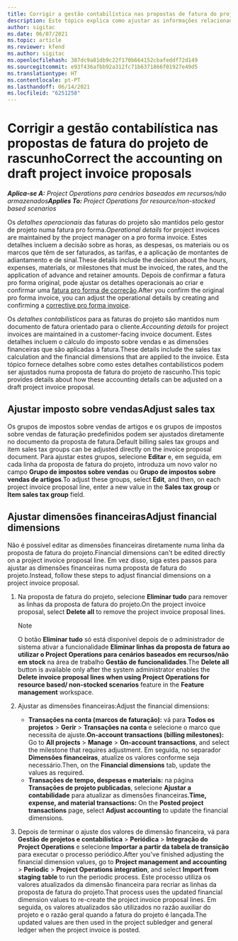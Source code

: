 ```yaml
---
title: Corrigir a gestão contabilística nas propostas de fatura do projeto de rascunho
description: Este tópico explica como ajustar as informações relacionadas com a gestão contabilística numa proposta de fatura de rascunho.
author: sigitac
ms.date: 06/07/2021
ms.topic: article
ms.reviewer: kfend
ms.author: sigitac
ms.openlocfilehash: 387dc9a81db9c22f170b664152cbafeddf72d149
ms.sourcegitcommit: e93f436afbb92a312fc71b6371866f01927e49d5
ms.translationtype: HT
ms.contentlocale: pt-PT
ms.lasthandoff: 06/14/2021
ms.locfileid: "6251258"
---
```

# <a name="correct-the-accounting-on-draft-project-invoice-proposals"></a><span data-ttu-id="1cab4-103">Corrigir a gestão contabilística nas propostas de fatura do projeto de rascunho</span><span class="sxs-lookup"><span data-stu-id="1cab4-103">Correct the accounting on draft project invoice proposals</span></span>

<span data-ttu-id="1cab4-104">_**Aplica-se A:** Project Operations para cenários baseados em recursos/não armazenados_</span><span class="sxs-lookup"><span data-stu-id="1cab4-104">_**Applies To:** Project Operations for resource/non-stocked based scenarios_</span></span>

<span data-ttu-id="1cab4-105">Os *detalhes operacionais* das faturas do projeto são mantidos pelo gestor de projeto numa fatura pro forma.</span><span class="sxs-lookup"><span data-stu-id="1cab4-105">*Operational details* for project invoices are maintained by the project manager on a pro forma invoice.</span></span> <span data-ttu-id="1cab4-106">Estes detalhes incluem a decisão sobre as horas, as despesas, os materiais ou os marcos que têm de ser faturados, as tarifas, e a aplicação de montantes de adiantamento e de sinal.</span><span class="sxs-lookup"><span data-stu-id="1cab4-106">These details include the decision about the hours, expenses, materials, or milestones that must be invoiced, the rates, and the application of advance and retainer amounts.</span></span> <span data-ttu-id="1cab4-107">Depois de confirmar a fatura pro forma original, pode ajustar os detalhes operacionais ao criar e confirmar uma [fatura pro forma de correção](../proforma-invoicing/corrective-invoices.md).</span><span class="sxs-lookup"><span data-stu-id="1cab4-107">After you confirm the original pro forma invoice, you can adjust the operational details by creating and confirming a [corrective pro forma invoice](../proforma-invoicing/corrective-invoices.md).</span></span>

<span data-ttu-id="1cab4-108">Os *detalhes contabilísticos* para as faturas do projeto são mantidos num documento de fatura orientado para o cliente.</span><span class="sxs-lookup"><span data-stu-id="1cab4-108">*Accounting details* for project invoices are maintained in a customer-facing invoice document.</span></span> <span data-ttu-id="1cab4-109">Estes detalhes incluem o cálculo do imposto sobre vendas e as dimensões financeiras que são aplicadas à fatura.</span><span class="sxs-lookup"><span data-stu-id="1cab4-109">These details include the sales tax calculation and the financial dimensions that are applied to the invoice.</span></span> <span data-ttu-id="1cab4-110">Esta tópico fornece detalhes sobre como estes detalhes contabilísticos podem ser ajustados numa proposta de fatura do projeto de rascunho.</span><span class="sxs-lookup"><span data-stu-id="1cab4-110">This topic provides details about how these accounting details can be adjusted on a draft project invoice proposal.</span></span>

## <a name="adjust-sales-tax"></a><span data-ttu-id="1cab4-111">Ajustar imposto sobre vendas</span><span class="sxs-lookup"><span data-stu-id="1cab4-111">Adjust sales tax</span></span>

<span data-ttu-id="1cab4-112">Os grupos de impostos sobre vendas de artigos e os grupos de impostos sobre vendas de faturação predefinidos podem ser ajustados diretamente no documento da proposta de fatura.</span><span class="sxs-lookup"><span data-stu-id="1cab4-112">Default billing sales tax groups and item sales tax groups can be adjusted directly on the invoice proposal document.</span></span> <span data-ttu-id="1cab4-113">Para ajustar estes grupos, selecione **Editar** e, em seguida, em cada linha da proposta de fatura do projeto, introduza um novo valor no campo **Grupo de impostos sobre vendas** ou **Grupo de impostos sobre vendas de artigos**.</span><span class="sxs-lookup"><span data-stu-id="1cab4-113">To adjust these groups, select **Edit**, and then, on each project invoice proposal line, enter a new value in the **Sales tax group** or **Item sales tax group** field.</span></span>

## <a name="adjust-financial-dimensions"></a><span data-ttu-id="1cab4-114">Ajustar dimensões financeiras</span><span class="sxs-lookup"><span data-stu-id="1cab4-114">Adjust financial dimensions</span></span>

<span data-ttu-id="1cab4-115">Não é possível editar as dimensões financeiras diretamente numa linha da proposta de fatura do projeto.</span><span class="sxs-lookup"><span data-stu-id="1cab4-115">Financial dimensions can't be edited directly on a project invoice proposal line.</span></span> <span data-ttu-id="1cab4-116">Em vez disso, siga estes passos para ajustar as dimensões financeiras numa proposta de fatura do projeto.</span><span class="sxs-lookup"><span data-stu-id="1cab4-116">Instead, follow these steps to adjust financial dimensions on a project invoice proposal.</span></span>

1. <span data-ttu-id="1cab4-117">Na proposta de fatura do projeto, selecione **Eliminar tudo** para remover as linhas da proposta de fatura do projeto.</span><span class="sxs-lookup"><span data-stu-id="1cab4-117">On the project invoice proposal, select **Delete all** to remove the project invoice proposal lines.</span></span>

    > [!NOTE]
    > <span data-ttu-id="1cab4-118">O botão **Eliminar tudo** só está disponível depois de o administrador de sistema ativar a funcionalidade **Eliminar linhas da proposta de fatura ao utilizar o Project Operations para cenários baseados em recursos/não em stock** na área de trabalho **Gestão de funcionalidades**.</span><span class="sxs-lookup"><span data-stu-id="1cab4-118">The **Delete all** button is available only after the system administrator enables the **Delete invoice proposal lines when using Project Operations for resource based/ non-stocked scenarios** feature in the **Feature management** workspace.</span></span>

2. <span data-ttu-id="1cab4-119">Ajustar as dimensões financeiras:</span><span class="sxs-lookup"><span data-stu-id="1cab4-119">Adjust the financial dimensions:</span></span>

    - <span data-ttu-id="1cab4-120">**Transações na conta (marcos de faturação):** vá para **Todos os projetos** \> **Gerir** \> **Transações na conta** e selecione o marco que necessita de ajuste.</span><span class="sxs-lookup"><span data-stu-id="1cab4-120">**On-account transactions (billing milestones):** Go to **All projects** \> **Manage** \> **On-account transactions**, and select the milestone that requires adjustment.</span></span> <span data-ttu-id="1cab4-121">Em seguida, no separador **Dimensões financeiras**, atualize os valores conforme seja necessário.</span><span class="sxs-lookup"><span data-stu-id="1cab4-121">Then, on the **Financial dimensions** tab, update the values as required.</span></span>
    - <span data-ttu-id="1cab4-122">**Transações de tempo, despesas e materiais:** na página **Transações de projeto publicadas**, selecione **Ajustar a contabilidade** para atualizar as dimensões financeiras.</span><span class="sxs-lookup"><span data-stu-id="1cab4-122">**Time, expense, and material transactions:** On the **Posted project transactions** page, select **Adjust accounting** to update the financial dimensions.</span></span>

3. <span data-ttu-id="1cab4-123">Depois de terminar o ajuste dos valores de dimensão financeira, vá para **Gestão de projetos e contabilística** \> **Periódica** \> **Integração do Project Operations** e selecione **Importar a partir da tabela de transição** para executar o processo periódico.</span><span class="sxs-lookup"><span data-stu-id="1cab4-123">After you've finished adjusting the financial dimension values, go to **Project management and accounting** \> **Periodic** \> **Project Operations integration**, and select **Import from staging table** to run the periodic process.</span></span> <span data-ttu-id="1cab4-124">Este processo utiliza os valores atualizados da dimensão financeira para recriar as linhas da proposta de fatura do projeto.</span><span class="sxs-lookup"><span data-stu-id="1cab4-124">That process uses the updated financial dimension values to re-create the project invoice proposal lines.</span></span> <span data-ttu-id="1cab4-125">Em seguida, os valores atualizados são utilizados no razão auxiliar do projeto e o razão geral quando a fatura do projeto é lançada.</span><span class="sxs-lookup"><span data-stu-id="1cab4-125">The updated values are then used in the project subledger and general ledger when the project invoice is posted.</span></span>
